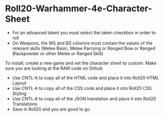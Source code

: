 # Roll20-Warhammer-4e-Character-Sheet
- For an advanced talent you must select the taken checkbox in order to roll
- On Weapons, the WS and BS columns must contain the values of the relevant skills (Melee Basic, Melee Parrying or Ranged Bow or Ranged Blackpowder or other Melee or Ranged Skill)

To install, create a new game and set the character sheet to custom.  Make sure you are looking at the RAW code on Github
- Use CNTL-A to copy all of the HTML code and place it into Roll20 HTML Layout
- Use CNTL-A to copy all of the CSS code and place it into Roll20 CSS Styling
- Use CNTL-A to copy all of the JSON translation and place it into Roll20 Translations
- Save in Roll20 and you are good to go.  
